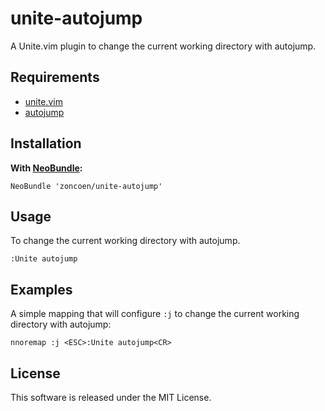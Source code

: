 # unite-autojump

A Unite.vim plugin to change the current working directory with autojump.

## Requirements

- [unite.vim](https://github.com/Shougo/unite.vim)
- [autojump](https://github.com/joelthelion/autojump)

## Installation

**With [NeoBundle](https://github.com/Shougo/neobundle.vim):**

    NeoBundle 'zoncoen/unite-autojump'

## Usage

To change the current working directory with autojump.

    :Unite autojump

## Examples

A simple mapping that will configure `:j` to change the current working directory with autojump:

    nnoremap :j <ESC>:Unite autojump<CR>

## License

This software is released under the MIT License.
